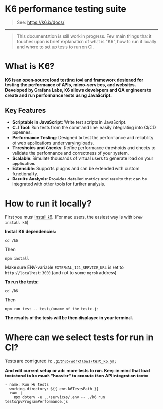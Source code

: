 # K6 performance testing suite

> See: <https://k6.io/docs/>

---

> This documentation is still work in progress. Few main things that it touches upon is brief explanation of what is "K6", how to run it locally and where to set up tests to run on CI.

# What is K6?

**K6 is an open-source load testing tool and framework designed for testing the performance of APIs, micro-services, and websites. Developed by Grafana Labs,
K6 allows developers and QA engineers to create and run performance tests using JavaScript.**

## Key Features

- **Scriptable in JavaScript**: Write test scripts in JavaScript.
- **CLI Tool**: Run tests from the command line, easily integrating into CI/CD pipelines.
- **Performance Testing**: Designed to test the performance and reliability of web applications under varying loads.
- **Thresholds and Checks**: Define performance thresholds and checks to validate the performance and correctness of your system.
- **Scalable**: Simulate thousands of virtual users to generate load on your application.
- **Extensible**: Supports plugins and can be extended with custom functionality.
- **Results Analysis**: Provides detailed metrics and results that can be integrated with other tools for further analysis.

# How to run it locally?

First you must [install k6](https://k6.io/docs/get-started/installation/). (For mac users, the easiest way is with `brew install k6`)

**Install K6 dependencies:**

```shell
cd /k6
```

Then:

```shell
npm install
```

Make sure ENV-variable `EXTERNAL_121_SERVICE_URL` is set to `http://localhost:3000` (and not to some `ngrok` address)

**To run the tests:**

```shell
cd /k6
```

Then:

```shell
npm run test -- tests/<name of the test>.js
```

**The results of the tests will be then displayed in your terminal.**

# Where can we select tests for run in CI?

Tests are configured in: [`.github/workflows/test_k6.yml`](../.github/workflows/test_k6.yml)

**And edit current setup or add more tests to run. Keep in mind that load tests tend to be much "heavier" to execute then API integration tests:**

```shell
- name: Run k6 tests
  working-directory: ${{ env.k6TestsPath }}
  run: |
    npx dotenv -e ../services/.env -- ./k6 run tests/pvProgramPerformance.js
```
